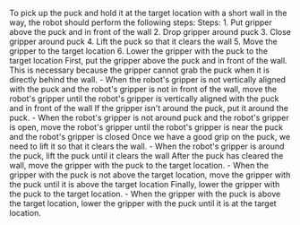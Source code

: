 To pick up the puck and hold it at the target location with a short wall in the way, the robot should perform the following steps:
    Steps:  1. Put gripper above the puck and in front of the wall  2. Drop gripper around puck  3. Close gripper around puck  4. Lift the puck so that it clears the wall  5. Move the gripper to the target location  6. Lower the gripper with the puck to the target location
    First, put the gripper above the puck and in front of the wall. This is necessary because the gripper cannot grab the puck when it is directly behind the wall.
    - When the robot's gripper is not vertically aligned with the puck and the robot's gripper is not in front of the wall, move the robot's gripper until the robot's gripper is vertically aligned with the puck and in front of the wall
    If the gripper isn't around the puck, put it around the puck.
    - When the robot's gripper is not around puck and the robot's gripper is open, move the robot's gripper until the robot's gripper is near the puck and the robot's gripper is closed
    Once we have a good grip on the puck, we need to lift it so that it clears the wall.
    - When the robot's gripper is around the puck, lift the puck until it clears the wall
    After the puck has cleared the wall, move the gripper with the puck to the target location.
    - When the gripper with the puck is not above the target location, move the gripper with the puck until it is above the target location
    Finally, lower the gripper with the puck to the target location.
    - When the gripper with the puck is above the target location, lower the gripper with the puck until it is at the target location.